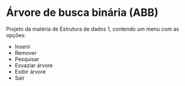 # Árvore de busca binária (ABB)

Projeto da matéria de Estrutura de dados 1, contendo um menu com as opções:
 - Inserir
 - Remover
 - Pesquisar
 - Esvaziar árvore
 - Exibir árvore
 - Sair




